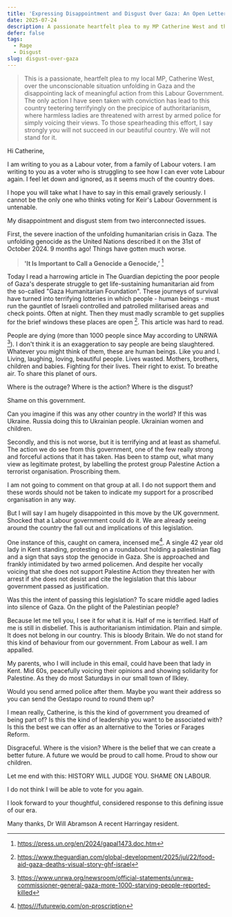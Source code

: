 ```yaml
---
title: 'Expressing Disappointment and Disgust Over Gaza: An Open Letter'
date: 2025-07-24
description: A passionate heartfelt plea to my MP Catherine West and this cowardly Labour Government.
defer: false
tags:
  - Rage
  - Disgust
slug: disgust-over-gaza
---
```


> This is a passionate, heartfelt plea to my local MP, Catherine West, over the unconscionable situation unfolding in Gaza and the disappointing lack of meaningful action from this Labour Government. The only action I have seen taken with conviction has lead to this country teetering terrifyingly on the precipice of authoritarianism, where harmless ladies are threatened with arrest by armed police for simply voicing their views. To those spearheading this effort, I say strongly you will not succeed in our beautiful country. We will not stand for it.


Hi Catherine,

I am writing to you as a Labour voter, from a family of Labour voters. I am writing to you as a voter who is struggling to see how I can ever vote Labour again. I feel let down and ignored, as it seems much of the country does.

I hope you will take what I have to say in this email gravely seriously. I cannot be the only one who thinks voting for Keir's Labour Government is untenable.

My disappointment and disgust stem from two interconnected issues.

First, the severe inaction of the unfolding humanitarian crisis in Gaza. The unfolding genocide as the United Nations described it on the 31st of October 2024. 9 months ago! Things have gotten much worse.

> **'It Is Important to Call a Genocide a Genocide,’** [^1]

Today I read a harrowing article in The Guardian depicting the poor people of Gaza's desperate struggle to get life-sustaining humanitarian aid from the so-called "Gaza Humanitarian Foundation". These journeys of survival have turned into terrifying lotteries in which people - human beings - must run the gauntlet of Israeli controlled and patrolled militarised areas and check points. Often at night. Then they must madly scramble to get supplies for the brief windows these places are open [^2]. This article was hard to read.

People are dying (more than 1000 people since May according to UNRWA [^3]). I don't think it is an exaggeration to say people are being slaughtered. Whatever you might think of them, these are human beings. Like you and I. Living, laughing, loving, beautiful people. Lives wasted. Mothers, brothers, children and babies. Fighting for their lives. Their right to exist. To breathe air. To share this planet of ours.

Where is the outrage? Where is the action? Where is the disgust? 

Shame on this government. 

Can you imagine if this was any other country in the world? If this was Ukraine. Russia doing this to Ukrainian people. Ukrainian women and children.

Secondly, and this is not worse, but it is terrifying and at least as shameful. The action we do see from this government, one of the few really strong and forceful actions that it has taken. Has been to stamp out, what many view as legitimate protest, by labelling the protest group Palestine Action a terrorist organisation. Proscribing them.

I am not going to comment on that group at all. I do not support them and these words should not be taken to indicate my support for a proscribed organisation in any way.

But I will say I am hugely disappointed in this move by the UK government. Shocked that a Labour government could do it. We are already seeing around the country the fall out and implications of this legislation. 

One instance of this, caught on camera, incensed me[^4]. A single 42 year old lady in Kent standing, protesting on a roundabout holding a palestinian flag and a sign that says stop the genocide in Gaza. She is approached and frankly intimidated by two armed policemen. And despite her vocally voicing that she does not support Palestine Action they threaten her with arrest if she does not desist and cite the legislation that this labour government passed as justification.

Was this the intent of passing this legislation? To scare middle aged ladies into silence of Gaza. On the plight of the Palestinian people?

Because let me tell you, I see it for what it is. Half of me is terrified. Half of me is still in disbelief. This is authoritarianism intimidation. Plain and simple. It does not belong in our country. This is bloody Britain. We do not stand for this kind of behaviour from our government. From Labour as well. I am appalled.

My parents, who I will include in this email, could have been that lady in Kent. Mid 60s, peacefully voicing their opinions and showing solidarity for Palestine. As they do most Saturdays in our small town of Ilkley.

Would you send armed police after them. Maybe you want their address so you can send the Gestapo round to round them up?

I mean really, Catherine, is this the kind of government you dreamed of being part of? Is this the kind of leadership you want to be associated with? Is this the best we can offer as an alternative to the Tories or Farages Reform.

Disgraceful. Where is the vision? Where is the belief that we can create a better future. A future we would be proud to call home. Proud to show our children.

Let me end with this: HISTORY WILL JUDGE YOU. SHAME ON LABOUR.

I do not think I will be able to vote for you again.

I look forward to your thoughtful, considered response to this defining issue of our era.

Many thanks,
Dr Will Abramson
A recent Harringay resident.

[^1]: https://press.un.org/en/2024/gapal1473.doc.htm
[^2]:  https://www.theguardian.com/global-development/2025/jul/22/food-aid-gaza-deaths-visual-story-ghf-israel
[^3]:  https://www.unrwa.org/newsroom/official-statements/unrwa-commissioner-general-gaza-more-1000-starving-people-reported-killed
[^4]: [https///futurewip.com/on-proscription](https///futurewip.com/on-proscription)

